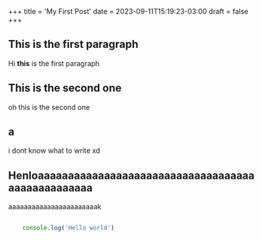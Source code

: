 +++
title = 'My First Post'
date = 2023-09-11T15:19:23-03:00
draft = false
+++


## This is the first paragraph

Hi **this** is the first paragraph

## This is the second one


oh this is the second one
## a

i dont know what to write xd
## Henloaaaaaaaaaaaaaaaaaaaaaaaaaaaaaaaaaaaaaaaaaaaaaaaaaa

aaaaaaaaaaaaaaaaaaaaaaak

```js

    console.log('Hello world')


```